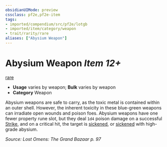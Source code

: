 ```yaml
---
obsidianUIMode: preview
cssclass: pf2e,pf2e-item
tags:
- imported/compendium/src/pf2e/lotgb
- imported/item/category/weapon
- trait/rarity/rare
aliases: ["Abysium Weapon"]
---
```

# Abysium Weapon *Item 12+*  
[rare](rare.md)  

- **Usage** varies by weapon; **Bulk** varies by weapon
- **Category** Weapon

Abysium weapons are safe to carry, as the toxic metal is contained within an outer shell. However, the inherent toxicity in these blue-green weapons can irradiate open wounds and poison foes. Abysium weapons have one fewer property rune slot, but they deal `1d4` poison damage on a successful [Strike](strike.md), and on a critical hit, the target is [sickened](conditions.md#Sickened), or [sickened](conditions.md#Sickened) with high-grade abysium.

*Source: Lost Omens: The Grand Bazaar p. 97*